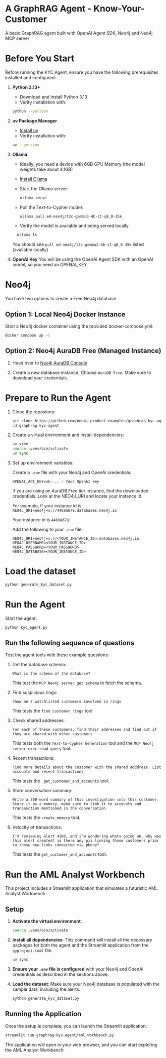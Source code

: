 # A GraphRAG Agent - Know-Your-Customer
A basic GraphRAG agent built with OpenAI Agent SDK, Neo4j and Neo4j MCP server


# Before You Start

Before running the KYC Agent, ensure you have the following prerequisites installed and configured:

1. **Python 3.13+**
   - Download and install Python 3.13
   - Verify installation with:
   ```bash
   python --version
   ```
    

2. **uv Package Manager**
   - [Install uv](https://docs.astral.sh/uv/getting-started/installation/)
   - Verify installation with: 
   ```bash
   uv --version
   ```

3. **Ollama**
   - Ideally, you need a device with 6GB GPU Memory (the model weights take about 4.1GB)
   - [Install Ollama](https://ollama.com/download)
   - Start the Ollama server:
     ```bash
     ollama serve
     ```
   - Pull the Text-to-Cypher model:
     ```bash
     ollama pull ed-neo4j/t2c-gemma3-4b-it-q8_0-35k
     ```
   
   - Verify the model is available and being served locally
   ```bash
     ollama ls
     ```
     You should see `pull ed-neo4j/t2c-gemma3-4b-it-q8_0-35k` listed (available locally)

4. **OpenAI Key**
You will be using the OpenAI Agent SDK with an OpenAI model, so you need an OPENAI_KEY

# **Neo4j**

You have two options to create a Free Neo4j database

## Option 1: Local Neo4j Docker Instance


Start a Neo4j docker container using the provided docker-compose.yml:
```bash
docker compose up -d
```

## Option 2: Neo4j AuraDB Free (Managed Instance)

1. Head over to [Neo4j AuraDB Console](https://console.neo4j.io/)

2. Create a new database instance, Choose `AuraDB Free`.
Make sure to download your credentials.

# **Prepare to Run the Agent**

1. Clone the repository:
   ```bash
   git clone https://github.com/neo4j-product-examples/graphrag-kyc-agent.git
   cd graphrag-kyc-agent
   ```

2. Create a virtual environment and install dependencies:
   ```bash
   uv venv
   source .venv/bin/activate
   uv sync
   ```

3. Set up environment variables:
   
   Create a `.env` file with your Neo4j and OpenAI credentials:
   ```
   OPENAI_API_KEY=sk-... - Your OpenAI key
   ```

   If you are using an AuraDB Free tier instance, find the downloaded credentials.
   Look at the NEO4J_URI and locate your instance id. 

   For example, If your instance id is `NEO4J_URI=neo4j+s://4469a679.databases.neo4j.io`
   
   Your instance id is `4469a679`.

   Add the following to your `.env` file:
   ```
   NEO4J_URI=neo4j+s://<YOUR_INSTANCE_ID>.databases.neo4j.io
   NEO4J_USERNAME=<YOUR_INSTANCE_ID>
   NEO4J_PASSWORD=<YOUR_PASSWORD>
   NEO4J_DATABASE=<YOUR_INSTANCE_ID>
   ```

# **Load the dataset**
```bash
python generate_kyc_dataset.py
```

# **Run the Agent**

Start the agent:
```bash
python kyc_agent.py
```

## Run the following sequence of questions

Test the agent tools with these example questions:

1. Get the database schema:
   ```
   What is the schema of the database?
   ```
   This test the `MCP Neo4j server get schema` to fetch the schema.

2. Find suspicious rings:
   ```
   Show me 3 watchlisted customers involved in rings
   ```
   This tests the `find_customer_rings` tool.

3. Check shared addresses:
   ```
   For each of these customers, find their addresses and find out if they are shared with other customers
   ```
   This tests both the `Text-to-Cypher Generation` tool and the `MCP Neo4j server exec read query` tool.

4. Recent transactions:
   ```
   Find more details about the customer with the shared adddress. List accounts and recent transactions
   ```
   This tests the ` get_customer_and_accounts` tool. 


5. Store conversation summary:
   ```
   Write a 300-word summary of this investigation into this customer. Store it as a memory, make sure to link it to accounts and transasction mentioned in the conversation
   ```
   This tests the `create_memory` tool.

6. Velocity of transactions:
   ```
   I'm reviewing alert 410b, and i'm wondering whats going on. why was this alert created? is there any pii linking those customers prior to these new links connected via phone?
   ```
   This tests the `get_customer_and_accounts` tool.



# **Run the AML Analyst Workbench**

This project includes a Streamlit application that simulates a futuristic AML Analyst Workbench.

## **Setup**

1.  **Activate the virtual environment**:
    ```bash
    source .venv/bin/activate
    ```

2.  **Install all dependencies**:
    This command will install all the necessary packages for both the agent and the Streamlit application from the `pyproject.toml` file.
    ```bash
    uv sync
    ```

3.  **Ensure your `.env` file is configured** with your Neo4j and OpenAI credentials as described in the sections above.

4.  **Load the dataset**:
    Make sure your Neo4j database is populated with the sample data, including the alerts.
    ```bash
    python generate_kyc_dataset.py
    ```

## **Running the Application**

Once the setup is complete, you can launch the Streamlit application:

```bash
streamlit run graphrag-kyc-agent/aml_workbench.py
```

The application will open in your web browser, and you can start exploring the AML Analyst Workbench.
